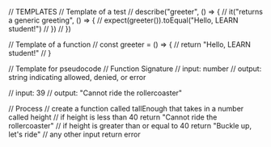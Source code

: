 // TEMPLATES
// Template of a test
// describe("greeter", () => {
//   it("returns a generic greeting", () => {
//     expect(greeter()).toEqual("Hello, LEARN student!")
//   })
// })

// Template of a function
// const greeter = () => {
//   return "Hello, LEARN student!"
// }

// Template for pseudocode
// Function Signature
// input: number
// output: string indicating allowed, denied, or error

// input: 39
// output: "Cannot ride the rollercoaster"

// Process
// create a function called tallEnough that takes in a number called height
// if height is less than 40 return "Cannot ride the rollercoaster"
// if height is greater than or equal to 40 return "Buckle up, let's ride"
// any other input return error